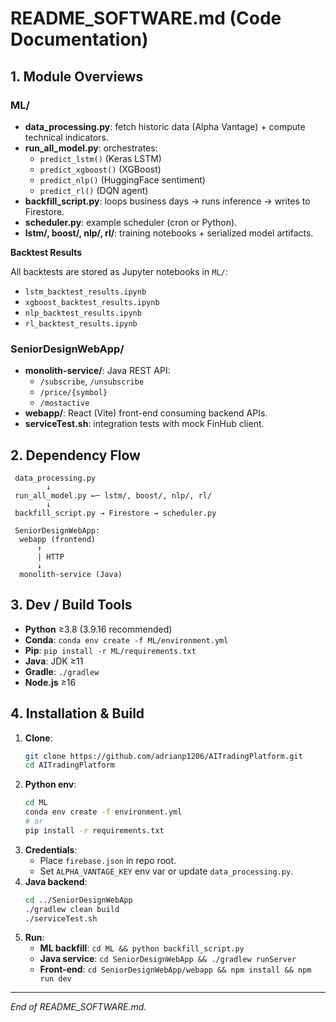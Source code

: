 # README_SOFTWARE.md (Code Documentation)

## 1. Module Overviews

### ML/
- **data_processing.py**: fetch historic data (Alpha Vantage) + compute technical indicators.
- **run_all_model.py**: orchestrates:
  - `predict_lstm()` (Keras LSTM)
  - `predict_xgboost()` (XGBoost)
  - `predict_nlp()` (HuggingFace sentiment)
  - `predict_rl()` (DQN agent)
- **backfill_script.py**: loops business days → runs inference → writes to Firestore.
- **scheduler.py**: example scheduler (cron or Python).
- **lstm/, boost/, nlp/, rl/**: training notebooks + serialized model artifacts.

**Backtest Results**

All backtests are stored as Jupyter notebooks in `ML/`:

- `lstm_backtest_results.ipynb`
- `xgboost_backtest_results.ipynb`
- `nlp_backtest_results.ipynb`
- `rl_backtest_results.ipynb`

### SeniorDesignWebApp/
- **monolith-service/**: Java REST API:
  - `/subscribe`, `/unsubscribe`
  - `/price/{symbol}`
  - `/mostactive`
- **webapp/**: React (Vite) front-end consuming backend APIs.
- **serviceTest.sh**: integration tests with mock FinHub client.

## 2. Dependency Flow

```text
 data_processing.py
        ↓
 run_all_model.py ←─ lstm/, boost/, nlp/, rl/
        ↓
 backfill_script.py → Firestore → scheduler.py

 SeniorDesignWebApp:
  webapp (frontend)
      ↑
      | HTTP
      ↓
  monolith-service (Java)
```

## 3. Dev / Build Tools

- **Python** ≥3.8 (3.9.16 recommended)
- **Conda**: `conda env create -f ML/environment.yml`
- **Pip**: `pip install -r ML/requirements.txt`
- **Java**: JDK ≥11
- **Gradle**: `./gradlew`
- **Node.js** ≥16

## 4. Installation & Build

1. **Clone**:
   ```bash
   git clone https://github.com/adrianp1206/AITradingPlatform.git
   cd AITradingPlatform
   ```
2. **Python env**:
   ```bash
   cd ML
   conda env create -f environment.yml
   # or
   pip install -r requirements.txt
   ```  
3. **Credentials**:
   - Place `firebase.json` in repo root.
   - Set `ALPHA_VANTAGE_KEY` env var or update `data_processing.py`.
4. **Java backend**:
   ```bash
   cd ../SeniorDesignWebApp
   ./gradlew clean build
   ./serviceTest.sh
   ```  
5. **Run**:
   - **ML backfill**: `cd ML && python backfill_script.py`
   - **Java service**: `cd SeniorDesignWebApp && ./gradlew runServer`
   - **Front-end**: `cd SeniorDesignWebApp/webapp && npm install && npm run dev`

---

*End of README_SOFTWARE.md.*
